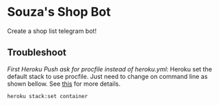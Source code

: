 # Souza's Shop Bot

Create a shop list telegram bot!

## Troubleshoot

_First Heroku Push ask for procfile instead of heroku.yml_: Heroku set the
default stack to use procfile. Just need to change on command line as shown
bellow. See
[this](https://devcenter.heroku.com/articles/build-docker-images-heroku-yml)
for more details.

    heroku stack:set container
